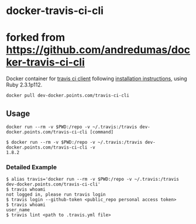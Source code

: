 # docker-travis-ci-cli
# forked from https://github.com/andredumas/docker-travis-ci-cli

Docker container for [travis ci client](http://blog.travis-ci.com/2013-01-14-new-client/) following 
[installation instructions](https://github.com/travis-ci/travis.rb#installation), using Ruby 2.3.1p112.


```
docker pull dev-docker.points.com/travis-ci-cli
```

## Usage

```
docker run --rm -v $PWD:/repo -v ~/.travis:/travis dev-docker.points.com/travis-ci-cli [command]
```

```
$ docker run --rm -v $PWD:/repo -v ~/.travis:/travis dev-docker.points.com/travis-ci-cli -v
1.8.2
```

### Detailed Example

```
$ alias travis='docker run --rm -v $PWD:/repo -v ~/.travis:/travis dev-docker.points.com/travis-ci-cli'
$ travis whoami
not logged in, please run travis login
$ travis login --github-token <public_repo personal access token>
$ travis whoami
user_name
$ travis lint <path to .travis.yml file>
```
